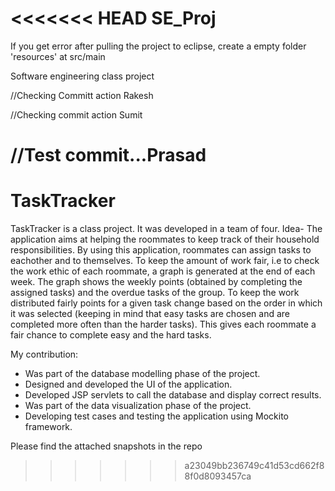 <<<<<<< HEAD
SE_Proj
=======
If you get error after pulling the project to eclipse, create a empty folder 'resources' at src/main

Software engineering class project

//Checking Committ action Rakesh

//Checking commit action Sumit

//Test commit...Prasad
=======
# TaskTracker

TaskTracker is a class project. It was developed in a team of four.
Idea-
The application aims at helping the roommates to keep track of their household responsibilities. By using this application, roommates can assign tasks to eachother and to themselves. To keep the amount of work fair, i.e to check the work ethic of each roommate, a graph is generated at the end of each week. The graph shows the weekly points (obtained by completing the assigned tasks) and the overdue tasks of the group. To keep the work distributed fairly points for a given task change based on the order in which it was selected (keeping in mind that easy tasks are chosen and are completed more often than the harder tasks). This gives each roommate a fair chance to complete easy and the hard tasks.

My contribution:

- Was part of the database modelling phase of the project.
- Designed and developed the UI of the application.
- Developed JSP servlets to call the database and display correct results.
- Was part of the data visualization phase of the project.
- Developing test cases and testing the application using Mockito framework.


Please find the attached snapshots in the repo
>>>>>>> a23049bb236749c41d53cd662f88f0d8093457ca
